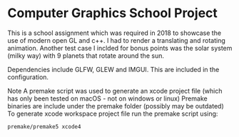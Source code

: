 # Computer Graphics School Project
This is a school assignment which was required in 2018 to showcase the use of modern open GL and c++. I had to render a translating and rotating animation. Another test case I inclded for bonus points was the solar system (milky way) with 9 planets that rotate around the sun.

Dependencies include GLFW, GLEW and IMGUI. This are included in the configuration.

Note A premake script was used to generate an xcode project file (which has only been tested on macOS - not on windows or linux)
Premake binaries are include under the premake folder (possibly may be outdated)
To generate xcode workspace project file run the premake script using: 
````
premake/premake5 xcode4
````

